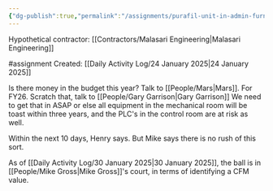 ```yaml
---
{"dg-publish":true,"permalink":"/assignments/purafil-unit-in-admin-furnace-room-louvre/","noteIcon":"","created":"2025-01-24T14:50:12.332-06:00"}
---
```


Hypothetical contractor: [[Contractors/Malasari Engineering\|Malasari Engineering]] 

#assignment
Created: [[Daily Activity Log/24 January 2025\|24 January 2025]]

Is there money in the budget this year? Talk to [[People/Mars\|Mars]]. For FY26. Scratch that, talk to [[People/Gary Garrison\|Gary Garrison]]
We need to get that in ASAP or else all equipment in the mechanical room will be toast within three years, and the PLC's in the control room are at risk as well.

Within the next 10 days, Henry says. But Mike says there is no rush of this sort.

As of [[Daily Activity Log/30 January 2025\|30 January 2025]], the ball is in [[People/Mike Gross\|Mike Gross]]'s court, in terms of identifying a CFM value.